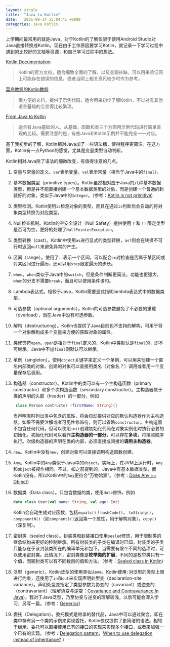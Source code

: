 ```yaml
---
layout: single
title:  "Java to Kotlin"
date:   2021-08-14 15:04:41 +0800
categories: Java Kotlin
---
```


上学期间最常用的就是Java，对于Kotlin的了解仅限于使用Android Studio对Java直接转换成Kotlin。现在由于工作原因要学习Kotlin，就记录一下学习过程中遇到的比较好的文档等资源，和自己学习过程中的想法。

[Kotlin Documentation](https://kotlinlang.org/docs/home.html)

>Kotlin的官方文档，适合细致全面的了解，以及查漏补缺。可以用来验证网上可能存在错误的信息，或者当网上相关资讯较少时作为参考。

[菜鸟教程的Kotlin教程](https://www.runoob.com/kotlin/kotlin-tutorial.html)

>很方便的文档，提供了示例代码，适合用来初步了解Kotlin，不过对有其他语言基础的会显得比较繁琐。

[From Java to Kotlin](https://fabiomsr.github.io/from-java-to-kotlin/)

>适合有Java基础的人。从基础，函数和类三个方面用示例代码进行简单直观的比较。需要注意的是，有些Java和Kotlin示例并不能完全一一对应。

基于我初步的了解，Kotlin相对Java加了一些语法糖，使得程序更简洁。在这方面，Kotlin有一点Python的感觉，尤其是变量类型自动判断。

Kotlin相对Java除了语法的细微改变，有值得注意的几点。
1. 变量与常量的定义。`var`表示变量，`val`表示常量（相当于Java中的`final`）。
2. 基本数据类型（primitive types）。Kotlin虽然相对应于Java的八种基本数据类型，但是并不能直接创建一个基本数据类型的对象，而是创建一个普通的封装好的对象，类似于Java中的`Integer`。（参考：[Kotlin is not primitive](https://medium.com/@przemek.materna/kotlin-is-not-primitive-primitives-in-kotlin-and-java-f35713fda5cd))
3. 类型检测。Kotlin使用`is`检测对象的类型，而且在通过`is`判断后会自动的将对象类型转换为对应类型。
4. Null检查机制。Kotlin的空安全设计（Null Safety）提供使用 `?` 和 `!!` 限定类型是否可为空，更好的处理了`NullPointerException`。
5. 类型转换（cast）。Kotlin中使用`as`进行显式的类型转换，`as?`则会在转换不可行时返回`null`来避免异常的产生。
6. 区间（range）。使用了`..`表示一个区间，可以配合`in`对检查是否属于某区间或对某区间进行遍历，还可以用`step`限定遍历的步长。
7. `when`。`when`类似于Java中的`switch`，但是条件判断更简洁，功能也更强大。`when`的分支不需要`break`，而且可以使用条件语句。
8. Lambda表达式。相较于Java，Kotlin需要显式指明lambda表达式中的数据类型。
9. 可选参数（optional arguments）。Kotlin的可选参数避免了不必要的重载（overload），而在Java中没有可选参数。
10. 解构（destructuring）。Kotlin也提供了Java目前也不支持的解构，可用于将一个对象解构成多个变量来方便的获取对象的属性。
11. 类修饰符`open`。`open`是相对于`final`定义的，Kotlin中类默认是`final`的，即不可继承。Java中不加`final`则默认可以继承。
12. 单例（singleton）。使用`object`关键字来定义一个单例，可以用来创建一个匿名内部类的对象。创建的对象可以直接用类名（对象名？）调用或者用一个变量保存后调用。

13. 构造器（constructor）。Kotlin中的类可以有一个主构造函数（primary constructor）和多个次构造函数（secondary constructor）。主构造器属于类的声明的头部（header）的一部分，例如
    ```Kotlin
     class Person contructor (firstName: String){}
     ```
     
    当声明类时列出类中包含的属性，将会自动提供对应的默认构造器作为主构造器。如果不需要注解或者可见性修饰符，则可以省略`constructor`。主构造器不包含任何代码，但可以使用`init`创建初始化代码在对象实例化时执行必要的初始化。初始化代码可以看作**主构造器的一部分**，可以存在**多块**，将按照顺序执行。次级构造器的声明在类的内部，必须直接或间接的**调用主构造器**。
14. `new`。Kotlin中没有`new`，创建对象可以直接调用构造函数创建。
15. `Any`。Kotlin中的`Any`类似于Java中的`Object`，实际上，在JVM上运行时，`Any`和`Object`被视作相同。不过，如之前提到的，Java中有基本数据类型，而Kotlin没有，所以Kotlin中的`Any`更符合“万物始源”。（参考：[Does Any == Object](https://stackoverflow.com/questions/38761021/does-any-object)）
16. 数据类（Data class）。只包含数据的类，使用`data`修饰，例如
    ```Kotlin
    data class User(val name: String, val age: Int)
    ```
    Kotlin会自动生成对应函数，包括`equals()` / `hashCode()`， `toString()`，`componentN()`（如`compnent1()`返回第一个属性，用于解构对象），`copy()`（深复制）。
17. 密封类（sealed class）。封装类和封装接口使用`sealed`修饰，用于限制类的继承结构来更好的控制继承。所有封装类的子类在编译时已知，封装类的子类只能存在于该封装类所在的编译单元和包下。当需要有限个不同的选项时，可以使用密封类。此情况下，密封类像是**枚举类的扩展**，不同的是枚举类只有一个值，而密封类可以有不同数目的值和方法。（参考：[Sealed class in Kotlin](https://www.baeldung.com/kotlin/sealed-classes))
18. 泛型（generic）。Kotlin泛型的使用类似Java。Kotlin使用`:`对泛型的类型上限进行约束，还使用了`in`和`out`来实现声明处型变（declaration-site variance）。声明处型变指定了类型参数为协变的（covariant）或逆变的（contravariant）（理解协变与逆变：[Covariance and Contravariance In Java](https://dzone.com/articles/covariance-and-contravariance))。我对于Java泛型，乃至协变与逆变的理解较浅，以后可能会深入学习，另写一篇。（参考：[Generics](https://kotlinlang.org/docs/generics.html)）
19. 委托（Delegation）。委托模式是继承的替代品，Java中可以通过聚合，即在类中存有另一个类的示例来实现委托，Kotlin仅仅提供了更简洁的语法。相较于继承，委托可以直接使用已有的接口的实现来实现多个接口，或者来加强一个已有的实现。（参考：[Delegation pattern](https://www.baeldung.com/kotlin/delegation-pattern)，[When to use delegation instead of inheritance?](https://stackoverflow.com/questions/832536/when-to-use-delegation-instead-of-inheritance) ）